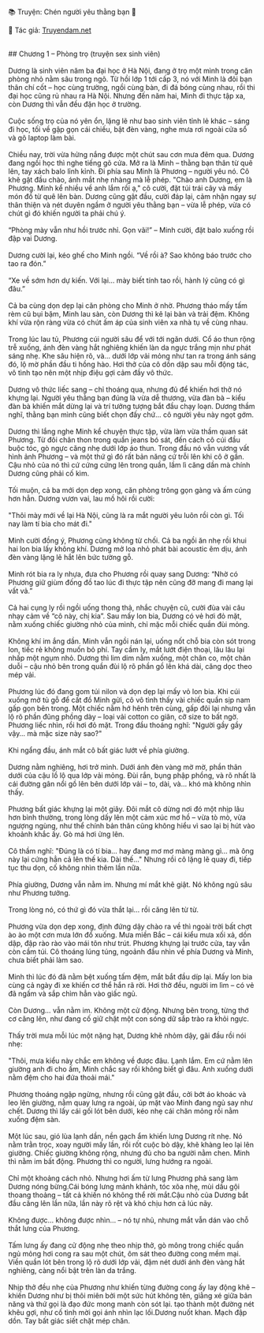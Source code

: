 📚 Truyện: Chén người yêu thằng bạn 🔞 
<br>
<p>📖 Tác giả: <a href="https://truyendam.net" target="_blank" title="Truyện sex người lớn, truyện 18+ tại Truyendam.net">Truyendam.net</a></p>
<br>
## Chương 1 – Phòng trọ (truyện sex sinh viên)
<br></br>
Dương là sinh viên năm ba đại học ở Hà Nội, đang ở trọ một mình trong căn phòng nhỏ nằm sâu trong ngõ. Từ hồi lớp 1 tới cấp 3, nó với Minh là đôi bạn thân chí cốt – học cùng trường, ngồi cùng bàn, đi đá bóng cùng nhau, rồi thi đại học cũng rủ nhau ra Hà Nội. Nhưng đến năm hai, Minh đi thực tập xa, còn Dương thì vẫn đều đặn học ở trường.
<br></br>
Cuộc sống trọ của nó yên ổn, lặng lẽ như bao sinh viên tỉnh lẻ khác – sáng đi học, tối về gập gọn cái chiếu, bật đèn vàng, nghe mưa rơi ngoài cửa sổ và gõ laptop làm bài.
<br></br>
Chiều nay, trời vừa hửng nắng được một chút sau cơn mưa đêm qua. Dương đang ngồi học thì nghe tiếng gõ cửa. Mở ra là Minh – thằng bạn thân từ quê lên, tay xách balo lỉnh kỉnh. Đi phía sau Minh là Phương – người yêu nó. Cô khẽ gật đầu chào, ánh mắt nhẹ nhàng mà lễ phép. "Chào anh Dương, em là Phương. Minh kể nhiều về anh lắm rồi ạ," cô cười, đặt túi trái cây và mấy món đồ từ quê lên bàn. Dương cũng gật đầu, cười đáp lại, cảm nhận ngay sự thân thiện và nét duyên ngầm ở người yêu thằng bạn – vừa lễ phép, vừa có chút gì đó khiến người ta phải chú ý.
<br></br>
“Phòng mày vẫn như hồi trước nhỉ. Gọn vãi!” – Minh cười, đặt balo xuống rồi đập vai Dương.
<br></br>
Dương cười lại, kéo ghế cho Minh ngồi. “Về rồi à? Sao không báo trước cho tao ra đón.”
<br></br>
“Xe về sớm hơn dự kiến. Với lại… mày biết tính tao rồi, hành lý cũng có gì đâu.”
<br></br>
Cả ba cùng dọn dẹp lại căn phòng cho Minh ở nhờ. Phương tháo mấy tấm rèm cũ bụi bặm, Minh lau sàn, còn Dương thì kê lại bàn và trải đệm. Không khí vừa rộn ràng vừa có chút ấm áp của sinh viên xa nhà tụ về cùng nhau.
<br></br>
Trong lúc lau tủ, Phương cúi người sâu để với tới ngăn dưới. Cổ áo thun rộng trễ xuống, ánh đèn vàng hắt nghiêng khiến làn da ngực trắng mịn như phát sáng nhẹ. Khe sâu hiện rõ, và… dưới lớp vải mỏng như tan ra trong ánh sáng đó, lộ mờ phần đầu ti hồng hào. Hơi thở của cô dồn dập sau mỗi động tác, vô tình tạo nên một nhịp điệu gợi cảm đầy vô thức. 
<br></br>
Dương vô thức liếc sang – chỉ thoáng qua, nhưng đủ để khiến hơi thở nó khựng lại. Người yêu thằng bạn đúng là vừa dễ thương, vừa đàn bà – kiểu đàn bà khiến mắt dừng lại và trí tưởng tượng bắt đầu chạy loạn. Dương thầm nghĩ, thằng bạn mình cũng biết chọn đấy chứ... cô người yêu này ngọt gớm.
<br></br>
Dương thì lắng nghe Minh kể chuyện thực tập, vừa làm vừa thầm quan sát Phương. Từ đôi chân thon trong quần jeans bó sát, đến cách cô cúi đầu buộc tóc, gò ngực căng nhẹ dưới lớp áo thun. Trong đầu nó vẫn vương vất hình ảnh Phương – và một thứ gì đó rất bản năng cứ trỗi lên khi cô ở gần. Cậu nhỏ của nó thì cứ cứng cứng lên trong quần, lầm lì căng dần mà chính Dương cũng phải cố kìm.
<br></br>
Tối muộn, cả ba mới dọn dẹp xong, căn phòng trông gọn gàng và ấm cúng hơn hẳn. Dương vươn vai, lau mồ hôi rồi cười:
<br></br>
"Thôi mày mới về lại Hà Nội, cũng là ra mắt người yêu luôn rồi còn gì. Tối nay làm tí bia cho mát đi."
<br></br>
Minh cười đồng ý, Phương cũng không từ chối. Cả ba ngồi ăn nhẹ rồi khui hai lon bia lấy không khí. Dương mở loa nhỏ phát bài acoustic êm dịu, ánh đèn vàng lặng lẽ hắt lên bức tường gỗ.
<br></br>
Minh rót bia ra ly nhựa, đưa cho Phương rồi quay sang Dương: “Nhờ có Phương giữ giùm đống đồ tao lúc đi thực tập nên cũng đỡ mang đi mang lại vất vả.”
<br></br>
Cả hai cụng ly rồi ngồi uống thong thả, nhắc chuyện cũ, cười đùa vài câu nhạy cảm về “cô này, chị kia”. Sau mấy lon bia, Dương có vẻ hơi đỏ mặt, nằm xuống chiếc giường nhỏ của mình, chỉ mặc mỗi chiếc quần đùi mỏng.
<br></br>
Không khí im ắng dần. Minh vẫn ngồi nán lại, uống nốt chỗ bia còn sót trong lon, tiếc rẻ không muốn bỏ phí. Tay cầm ly, mắt lướt điện thoại, lâu lâu lại nhấp một ngụm nhỏ. Dương thì lim dim nằm xuống, một chân co, một chân duỗi – cậu nhỏ bên trong quần đùi lộ rõ phần gồ lên khá dài, căng dọc theo mép vải.
<br></br>
Phương lúc đó đang gom túi nilon và dọn dẹp lại mấy vỏ lon bia. Khi cúi xuống mở tủ gỗ để cất đồ Minh gửi, cô vô tình thấy vài chiếc quần sịp nam gấp gọn bên trong. Một chiếc nằm hớ hênh trên cùng, gấp đôi lại nhưng vẫn lộ rõ phần đũng phồng dày – loại vải cotton co giãn, cỡ size to bất ngờ. Phương liếc nhìn, rồi hơi đỏ mặt. Trong đầu thoáng nghĩ: "Người gầy gầy vậy… mà mặc size này sao?"
<br></br>
Khi ngẩng đầu, ánh mắt cô bất giác lướt về phía giường.
<br></br>
Dương nằm nghiêng, hơi trở mình. Dưới ánh đèn vàng mờ mờ, phần thân dưới của cậu lồ lộ qua lớp vải mỏng. Đùi rắn, bụng phập phồng, và rõ nhất là cái đường gân nổi gồ lên bên dưới lớp vải – to, dài, và... khó mà không nhìn thấy.
<br></br>
Phương bất giác khựng lại một giây. Đôi mắt cô dừng nơi đó một nhịp lâu hơn bình thường, trong lòng dấy lên một cảm xúc mơ hồ – vừa tò mò, vừa ngượng ngùng, như thể chính bản thân cũng không hiểu vì sao lại bị hút vào khoảnh khắc ấy. Gò má hơi ửng lên. 
<br></br>
Cô thầm nghĩ: "Đúng là có tí bia… hay đang mơ mơ màng màng gì… mà ông này lại cứng hẳn cả lên thế kia. Dài thế…" Nhưng rồi cô lặng lẽ quay đi, tiếp tục thu dọn, cố không nhìn thêm lần nữa.
<br></br>
Phía giường, Dương vẫn nằm im. Nhưng mí mắt khẽ giật. Nó không ngủ sâu như Phương tưởng.
<br></br>
Trong lòng nó, có thứ gì đó vừa thắt lại… rồi căng lên từ từ.
<br></br>
Phương vừa dọn dẹp xong, định đứng dậy chào ra về thì ngoài trời bất chợt ào ào một cơn mưa lớn đổ xuống. Mưa miền Bắc – cái kiểu mưa xối xả, dồn dập, đập rào rào vào mái tôn như trút. Phương khựng lại trước cửa, tay vẫn còn cầm túi. Cô thoáng lúng túng, ngoảnh đầu nhìn về phía Dương và Minh, chưa biết phải làm sao.
<br></br>
Minh thì lúc đó đã nằm bệt xuống tấm đệm, mắt bắt đầu díp lại. Mấy lon bia cùng cả ngày đi xe khiến cơ thể hắn rã rời. Hơi thở đều, người im lìm – có vẻ đã ngấm và sắp chìm hẳn vào giấc ngủ.
<br></br>
Còn Dương… vẫn nằm im. Không một cử động. Nhưng bên trong, từng thớ cơ căng lên, như đang cố giữ chặt một con sóng dữ sắp trào ra khỏi ngực.
<br></br>
Thấy trời mưa mỗi lúc một nặng hạt, Dương khẽ nhỏm dậy, gãi đầu rồi nói nhẹ:
<br></br>
"Thôi, mưa kiểu này chắc em không về được đâu. Lạnh lắm. Em cứ nằm lên giường anh đi cho ấm, Minh chắc say rồi không biết gì đâu. Anh xuống dưới nằm đệm cho hai đứa thoải mái."
<br></br>
Phương thoáng ngập ngừng, nhưng rồi cũng gật đầu, cởi bớt áo khoác và leo lên giường, nằm quay lưng ra ngoài, úp mặt vào Minh đang ngủ say như chết. Dương thì lấy cái gối lót bên dưới, kéo nhẹ cái chăn mỏng rồi nằm xuống đệm sàn.
<br></br>
Một lúc sau, gió lùa lạnh dần, nền gạch ẩm khiến lưng Dương rít nhẹ. Nó nằm trằn trọc, xoay người mấy lần, rồi rốt cuộc bò dậy, khẽ khàng leo lại lên giường. Chiếc giường không rộng, nhưng đủ cho ba người nằm chen. Minh thì nằm im bất động. Phương thì co người, lưng hướng ra ngoài.
<br></br>
Chỉ một khoảng cách nhỏ. Nhưng hơi ấm từ lưng Phương phả sang làm Dương nóng bừng.Cái bóng lưng mảnh khảnh, tóc xõa nhẹ, mùi dầu gội thoang thoảng – tất cả khiến nó không thể rời mắt.Cậu nhỏ của Dương bắt đầu căng lên lần nữa, lần này rõ rệt và khó chịu hơn cả lúc nãy.
<br></br>
Không được… không được nhìn… – nó tự nhủ, nhưng mắt vẫn dán vào chỗ thắt lưng của Phương.
<br></br>
Tấm lưng ấy đang cử động nhẹ theo nhịp thở, gò mông trong chiếc quần ngủ mỏng hơi cong ra sau một chút, ôm sát theo đường cong mềm mại. Viền quần lót bên trong lộ rõ dưới lớp vải, đậm nét dưới ánh đèn vàng hắt nghiêng, càng nổi bật trên làn da trắng.<br></br> Nhịp thở đều nhẹ của Phương như khiến từng đường cong ấy lay động khẽ – khiến Dương như bị thôi miên bởi một sức hút không tên, giằng xé giữa bản năng và thứ gọi là đạo đức mong manh còn sót lại. tạo thành một đường nét khêu gợi, như cố tình mời gọi ánh nhìn lạc lối.Dương nuốt khan. Mạch đập dồn. Tay bất giác siết chặt mép chăn. <br></br>
<!-- truyện sex vợ bạn, vợ bạn ngon quá, hiếp dâm vợ bạn tại nhà, bạn chồng đụ vợ, truyện sex sinh viên, truyện sex xóm trọ,truyện sex hiếp dâm,truyện 18+,Truyện sex người lớn, Truyendam.net -->